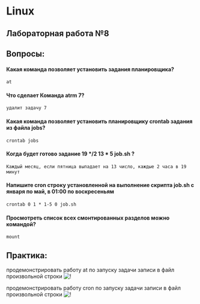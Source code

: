# Linux
## Лабораторная работа №8

## Вопросы:
#### Какая команда позволяет установить задания планировщика?
```at```

#### Что сделает Команда atrm 7?
```удалит задачу 7 ```

#### Какая команда позволяет установить планировщику crontab задания из файла jobs?
``` crontab jobs ```
#### Когда будет готово задание 19 */2 13 * 5 job.sh ?
``` Каждый месяц, если пятница выпадает на 13 число, каждые 2 часа в 19 минут ```
#### Напишите cron строку установленной на выполнение скрипта job.sh с января по май, в 01:00 по воскресеньям
``` crontab 0 1 * 1-5 0 job.sh ```
#### Просмотреть список всех смонтированных разделов можно командой?
``` mount ```

## Практика:
продемонстрировать работу at по запуску задачи записи в файл произвольной строки
![!](https://github.com/AntyufeevA/lab8/blob/main/1.jpg)

продемонстрировать работу cron по запуску задачи записи в файл произвольной строки
![!](https://github.com/AntyufeevA/lab8/blob/main/2.jpg)
